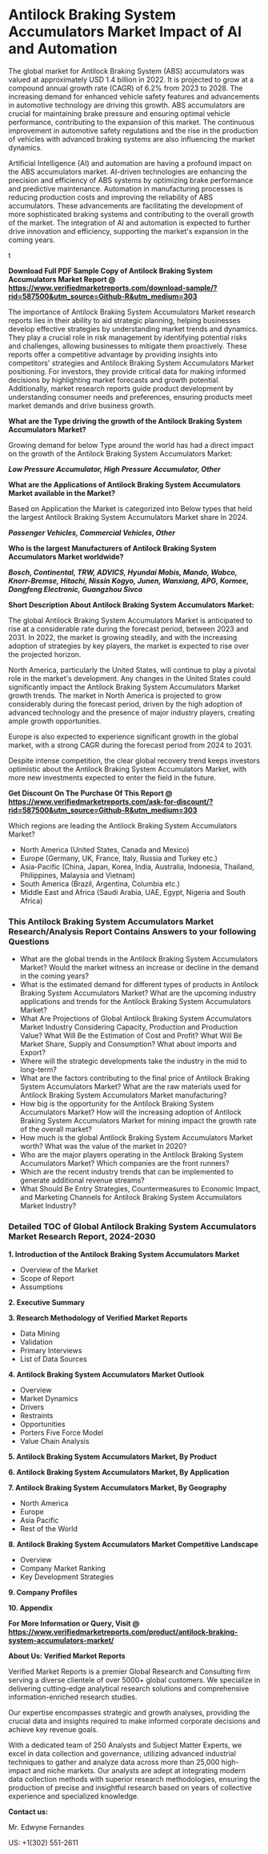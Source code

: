 <meta name="title" content="Global Antilock Braking System Accumulators Market Impact of AI and Automation"><meta name="description" content="The global market for Antilock Braking System (ABS) accumulators was valued at approximately USD 1.4 billion in 2022. It is projected to grow at a compound annual grow"><meta name="title" content="Antilock Braking System Accumulators Market Size, Share, Scope, Trends, Growth, Opportunities, Analysis, Forecast"><h1>Antilock Braking System Accumulators Market Impact of AI and Automation</h1><p>The global market for Antilock Braking System (ABS) accumulators was valued at approximately USD 1.4 billion in 2022. It is projected to grow at a compound annual growth rate (CAGR) of 6.2% from 2023 to 2028. The increasing demand for enhanced vehicle safety features and advancements in automotive technology are driving this growth. ABS accumulators are crucial for maintaining brake pressure and ensuring optimal vehicle performance, contributing to the expansion of this market. The continuous improvement in automotive safety regulations and the rise in the production of vehicles with advanced braking systems are also influencing the market dynamics.</p><p>Artificial Intelligence (AI) and automation are having a profound impact on the ABS accumulators market. AI-driven technologies are enhancing the precision and efficiency of ABS systems by optimizing brake performance and predictive maintenance. Automation in manufacturing processes is reducing production costs and improving the reliability of ABS accumulators. These advancements are facilitating the development of more sophisticated braking systems and contributing to the overall growth of the market. The integration of AI and automation is expected to further drive innovation and efficiency, supporting the market's expansion in the coming years.</p>t</p><p id="" class=""><strong>Download Full PDF Sample Copy of Antilock Braking System Accumulators Market Report @ <a href="https://www.verifiedmarketreports.com/download-sample/?rid=587500&utm_source=Github-R&utm_medium=303" target="_blank">https://www.verifiedmarketreports.com/download-sample/?rid=587500&utm_source=Github-R&utm_medium=303</a></strong></p><p>The importance of&nbsp;Antilock Braking System Accumulators Market research reports lies in their ability to aid strategic planning, helping businesses develop effective strategies by understanding market trends and dynamics. They play a crucial role in risk management by identifying potential risks and challenges, allowing businesses to mitigate them proactively. These reports offer a competitive advantage by providing insights into competitors' strategies and Antilock Braking System Accumulators Market positioning. For investors, they provide critical data for making informed decisions by highlighting market forecasts and growth potential. Additionally, market research reports guide product development by understanding consumer needs and preferences, ensuring products meet market demands and drive business growth.</p><p><strong>What are the&nbsp;Type driving the growth of the Antilock Braking System Accumulators Market?</strong></p><p id="" class="">Growing demand for below Type around the world has had a direct impact on the growth of the Antilock Braking System Accumulators Market:</p><em><strong>Low Pressure Accumulator, High Pressure Accumulator, Other</strong></em></p><strong>What are the&nbsp;Applications&nbsp;of Antilock Braking System Accumulators Market available in the Market?</strong></p><p id="" class="">Based on Application the Market is categorized into Below types that held the largest Antilock Braking System Accumulators Market share In 2024.</p><em><strong>Passenger Vehicles, Commercial Vehicles, Other</strong></em></p><strong>Who is the largest Manufacturers of Antilock Braking System Accumulators Market worldwide?</strong></p><p><em><strong>Bosch, Continental, TRW, ADVICS, Hyundai Mobis, Mando, Wabco, Knorr-Bremse, Hitachi, Nissin Kogyo, Junen, Wanxiang, APG, Kormee, Dongfeng Electronic, Guangzhou Sivco</strong></em></p><p id="" class=""><strong>Short Description About Antilock Braking System Accumulators Market:</strong></p><p>The global Antilock Braking System Accumulators Market is anticipated to rise at a considerable rate during the forecast period, between 2023 and 2031. In 2022, the market is growing steadily, and with the increasing adoption of strategies by key players, the market is expected to rise over the projected horizon.</p><p>North America, particularly the United States, will continue to play a pivotal role in the market's development. Any changes in the United States could significantly impact the Antilock Braking System Accumulators Market growth trends. The market in North America is projected to grow considerably during the forecast period, driven by the high adoption of advanced technology and the presence of major industry players, creating ample growth opportunities.</p><p>Europe is also expected to experience significant growth in the global market, with a strong CAGR during the forecast period from 2024 to 2031.</p><p>Despite intense competition, the clear global recovery trend keeps investors optimistic about the Antilock Braking System Accumulators Market, with more new investments expected to enter the field in the future.</p><p id="" class=""><strong>Get Discount On The Purchase Of This Report @ <a href="https://www.verifiedmarketreports.com/ask-for-discount/?rid=587500&utm_source=Github-R&utm_medium=303" target="_blank">https://www.verifiedmarketreports.com/ask-for-discount/?rid=587500&utm_source=Github-R&utm_medium=303</a></strong></p>Which regions are leading the Antilock Braking System Accumulators Market?</p><ul><li>North America (United States, Canada and Mexico)</li><li>Europe (Germany, UK, France, Italy, Russia and Turkey etc.)</li><li>Asia-Pacific (China, Japan, Korea, India, Australia, Indonesia, Thailand, Philippines, Malaysia and Vietnam)</li><li>South America (Brazil, Argentina, Columbia etc.)</li><li>Middle East and Africa (Saudi Arabia, UAE, Egypt, Nigeria and South Africa)</li></ul><h3 id="" class="">This Antilock Braking System Accumulators Market Research/Analysis Report Contains Answers to your following Questions</h3><ul><li>What are the global trends in the Antilock Braking System Accumulators Market? Would the market witness an increase or decline in the demand in the coming years?</li><li>What is the estimated demand for different types of products in Antilock Braking System Accumulators Market? What are the upcoming industry applications and trends for the Antilock Braking System Accumulators Market?</li><li>What Are Projections of Global Antilock Braking System Accumulators Market Industry Considering Capacity, Production and Production Value? What Will Be the Estimation of Cost and Profit? What Will Be Market Share, Supply and Consumption? What about imports and Export?</li><li>Where will the strategic developments take the industry in the mid to long-term?</li><li>What are the factors contributing to the final price of Antilock Braking System Accumulators Market? What are the raw materials used for Antilock Braking System Accumulators Market manufacturing?</li><li>How big is the opportunity for the Antilock Braking System Accumulators Market? How will the increasing adoption of Antilock Braking System Accumulators Market for mining impact the growth rate of the overall market?</li><li>How much is the global Antilock Braking System Accumulators Market worth? What was the value of the market In 2020?</li><li>Who are the major players operating in the Antilock Braking System Accumulators Market? Which companies are the front runners?</li><li>Which are the recent industry trends that can be implemented to generate additional revenue streams?</li><li>What Should Be Entry Strategies, Countermeasures to Economic Impact, and Marketing Channels for Antilock Braking System Accumulators Market Industry?</li></ul><h3 id="" class="">Detailed TOC of Global Antilock Braking System Accumulators Market Research Report, 2024-2030</h3><p id="" class=""><strong>1. Introduction of the Antilock Braking System Accumulators Market</strong></p><ul><li>Overview of the Market</li><li>Scope of Report</li><li>Assumptions</li></ul><p id="" class=""><strong>2. Executive Summary</strong></p><p id="" class=""><strong>3. Research Methodology of Verified Market Reports</strong></p><ul><li>Data Mining</li><li>Validation</li><li>Primary Interviews</li><li>List of Data Sources</li></ul><p id="" class=""><strong>4. Antilock Braking System Accumulators Market Outlook</strong></p><ul><li>Overview</li><li>Market Dynamics</li><li>Drivers</li><li>Restraints</li><li>Opportunities</li><li>Porters Five Force Model</li><li>Value Chain Analysis</li></ul><p id="" class=""><strong>5. Antilock Braking System Accumulators Market, By Product</strong></p><p id="" class=""><strong>6. Antilock Braking System Accumulators Market, By Application</strong></p><p id="" class=""><strong>7. Antilock Braking System Accumulators Market, By Geography</strong></p><ul><li>North America</li><li>Europe</li><li>Asia Pacific</li><li>Rest of the World</li></ul><p id="" class=""><strong>8. Antilock Braking System Accumulators Market Competitive Landscape</strong></p><ul><li>Overview</li><li>Company Market Ranking</li><li>Key Development Strategies</li></ul><p id="" class=""><strong>9. Company Profiles</strong></p><p id="" class=""><strong>10. Appendix</strong></p><p id="" class=""><strong>For More Information or Query, Visit @ <a href="https://www.verifiedmarketreports.com/product/antilock-braking-system-accumulators-market/" target="_blank">https://www.verifiedmarketreports.com/product/antilock-braking-system-accumulators-market/</a></strong></p><p id="" class=""><strong>About Us: Verified Market Reports</strong></p><p id="" class="">Verified Market Reports is a premier Global Research and Consulting firm serving a diverse clientele of over 5000+ global customers. We specialize in delivering cutting-edge analytical research solutions and comprehensive information-enriched research studies.</p><p id="" class="">Our expertise encompasses strategic and growth analyses, providing the crucial data and insights required to make informed corporate decisions and achieve key revenue goals.</p><p id="" class="">With a dedicated team of 250 Analysts and Subject Matter Experts, we excel in data collection and governance, utilizing advanced industrial techniques to gather and analyze data across more than 25,000 high-impact and niche markets. Our analysts are adept at integrating modern data collection methods with superior research methodologies, ensuring the production of precise and insightful research based on years of collective experience and specialized knowledge.</p><p id="" class=""><strong>Contact us:</strong></p><p id="" class="">Mr. Edwyne Fernandes</p><p id="" class="">US: +1(302) 551-2611</p>